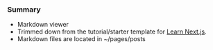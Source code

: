 
### Summary

* Markdown viewer
* Trimmed down from the tutorial/starter template for [Learn Next.js](https://nextjs.org/learn).
* Markdown files are located in ~/pages/posts

